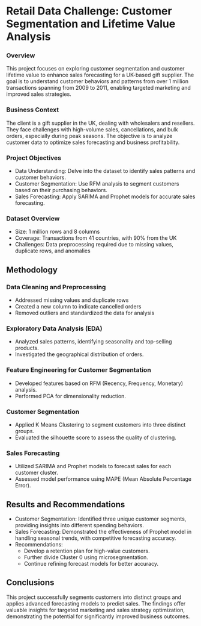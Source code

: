 # Retail Data Challenge: Customer Segmentation and Lifetime Value Analysis

### Overview
This project focuses on exploring customer segmentation and customer lifetime value to enhance sales forecasting for a UK-based gift supplier. The goal is to understand customer behaviors and patterns from over 1 million transactions spanning from 2009 to 2011, enabling targeted marketing and improved sales strategies.

### Business Context
The client is a gift supplier in the UK, dealing with wholesalers and resellers. They face challenges with high-volume sales, cancellations, and bulk orders, especially during peak seasons. The objective is to analyze customer data to optimize sales forecasting and business profitability.

### Project Objectives
- Data Understanding: Delve into the dataset to identify sales patterns and customer behaviors.
- Customer Segmentation: Use RFM analysis to segment customers based on their purchasing behaviors.
- Sales Forecasting: Apply SARIMA and Prophet models for accurate sales forecasting.

### Dataset Overview
- Size: 1 million rows and 8 columns
- Coverage: Transactions from 41 countries, with 90% from the UK
- Challenges: Data preprocessing required due to missing values, duplicate rows, and anomalies

## Methodology

### Data Cleaning and Preprocessing
- Addressed missing values and duplicate rows
- Created a new column to indicate cancelled orders
- Removed outliers and standardized the data for analysis

### Exploratory Data Analysis (EDA)
- Analyzed sales patterns, identifying seasonality and top-selling products.
- Investigated the geographical distribution of orders.

### Feature Engineering for Customer Segmentation
- Developed features based on RFM (Recency, Frequency, Monetary) analysis.
- Performed PCA for dimensionality reduction.

### Customer Segmentation
- Applied K Means Clustering to segment customers into three distinct groups.
- Evaluated the silhouette score to assess the quality of clustering.

### Sales Forecasting
- Utilized SARIMA and Prophet models to forecast sales for each customer cluster.
- Assessed model performance using MAPE (Mean Absolute Percentage Error).

## Results and Recommendations

- Customer Segmentation: Identified three unique customer segments, providing insights into different spending behaviors.
- Sales Forecasting: Demonstrated the effectiveness of Prophet model in handling seasonal trends, with competitive forecasting accuracy.
- Recommendations:
  - Develop a retention plan for high-value customers.
  - Further divide Cluster 0 using microsegmentation.
  - Continue refining forecast models for better accuracy.

## Conclusions
This project successfully segments customers into distinct groups and applies advanced forecasting models to predict sales. The findings offer valuable insights for targeted marketing and sales strategy optimization, demonstrating the potential for significantly improved business outcomes.
